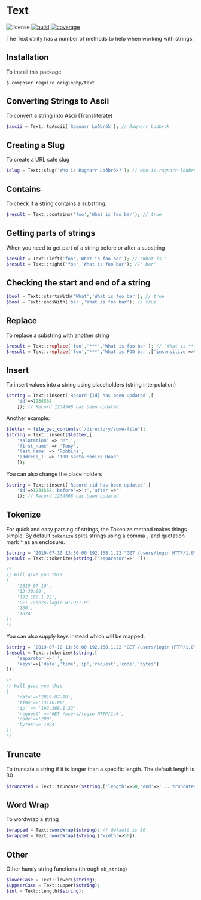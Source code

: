 # Text

![license](https://img.shields.io/badge/license-MIT-brightGreen.svg)
[![build](https://travis-ci.org/originphp/text.svg?branch=master)](https://travis-ci.org/originphp/text)
[![coverage](https://coveralls.io/repos/github/originphp/text/badge.svg?branch=master)](https://coveralls.io/github/originphp/text?branch=master)

The Text utility has a number of methods to help when working with strings.

## Installation

To install this package

```linux
$ composer require originphp/text
```

## Converting Strings to Ascii

To convert a string into Ascii (Transliterate)

```php
$ascii = Text::toAscii('Ragnarr Loðbrók'); // Ragnarr Lodbrok
```

## Creating a Slug

To create a URL safe slug

```php
$slug = Text::slug('Who is Ragnarr Loðbrók?'); // who-is-ragnarr-lodbrok
```

## Contains

To check if a string contains a substring.

```php
$result = Text::contains('foo','What is foo bar'); // true
```

## Getting parts of strings

When you need to get part of a string before or after a substring

```php
$result = Text::left('foo','What is foo bar'); // 'What is '
$result = Text::right('foo','What is foo bar'); //' bar'
```

## Checking the start and end of a string

```php
$bool = Text::startsWith('What','What is foo bar'); // true
$bool = Text::endsWith('bar','What is foo bar'); // true
```

## Replace

To replace a substring with another string

```php
$result = Text::replace('foo','***','What is foo bar'); // 'What is *** bar'
$result = Text::replace('foo','***','What is FOO bar',['insensitive'=>true]); // 'What is *** bar'
```

## Insert

To insert values into a string using placeholders (string interpolation)

```php
$string = Text::insert('Record {id} has been updated',[
    'id'=>1234568
    ]); // Record 1234568 has been updated
```

Another example:

```php
$letter = file_get_contents('/directory/some-file');
$string = Text::insert($letter,[
    'salutation' => 'Mr.',
    'first_name' => 'Tony',
    'last_name' => 'Robbins',
    'address_1' => '100 Santa Monica Road',
    ]);
```

You can also change the place holders

```php
$string = Text::insert('Record :id has been updated',[
    'id'=>1234568,'before'=>':','after'=>''
    ]); // Record 1234568 has been updated
```


## Tokenize

For quick and easy parsing of strings, the Tokenize method makes things simple. By default `tokenize` splits strings
using a comma `,` and quotation mark `"` as an enclosure.

```php
$string = '2019-07-10 13:30:00 192.168.1.22 "GET /users/login HTTP/1.0" 200 1024';
$result = Text::tokenize($string,['separator'=>' ']);

/*
// Will give you this
[
    '2019-07-10',
    '13:30:00',
    '192.168.1.22',
    'GET /users/login HTTP/1.0',
    '200',
    '1024'
];
*/
```

You can also supply keys instead which will be mapped.

```php
$string = '2019-07-10 13:30:00 192.168.1.22 "GET /users/login HTTP/1.0" 200 1024';
$result = Text::tokenize($string,[
    'separator'=>' ',
    'keys'=>['date','time','ip','request','code','bytes']
]);

/*
// Will give you this
[
    'date'=>'2019-07-10',
    'time'=>'13:30:00',
    'ip' => '192.168.1.22',
    'request' =>'GET /users/login HTTP/1.0',
    'code'=>'200',
    'bytes'=>'1024'
];
*/
```

## Truncate

To truncate a string if it is longer than a specific length. The default length is 30.

```php
$truncated = Text::truncate($string,['length'=>50,'end'=>'... truncated']);
```

## Word Wrap

To wordwrap a string

```php
$wrapped = Text::wordWrap($string); // default is 80
$wrapped = Text::wordWrap($string,['width'=>50]);
```

## Other

Other handy string functions  (through `mb_string`)

```php
$lowerCase = Text::lower($string);
$uppserCase = Text::upper($string);
$int = Text::length($string);
```